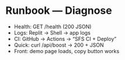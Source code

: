 # Runbook — Diagnose
- Health: GET /health (200 JSON)
- Logs: Replit → Shell → app logs
- CI: GitHub → Actions → “SFS CI + Deploy”
- Quick: curl /api/boost → 200 + JSON
- Front: demo page loads, copy button works
